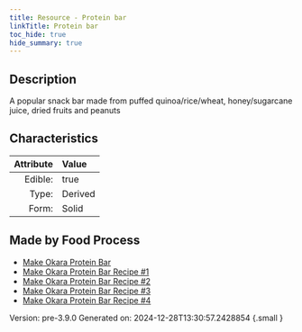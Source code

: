 ```yaml
---
title: Resource - Protein bar
linkTitle: Protein bar
toc_hide: true
hide_summary: true
---
```


## Description
A popular snack bar made from puffed quinoa/rice/wheat, honey/sugarcane juice, dried fruits and peanuts

## Characteristics

| Attribute      | Value |
|--------:|:------|
|Edible:|true|
|Type:|Derived|
|Form:|Solid|
 



## Made by Food Process

- [Make Okara Protein Bar](/docs/definitions/food/make-okara-protein-bar)
- [Make Okara Protein Bar Recipe #1](/docs/definitions/food/make-okara-protein-bar-recipe--1)
- [Make Okara Protein Bar Recipe #2](/docs/definitions/food/make-okara-protein-bar-recipe--2)
- [Make Okara Protein Bar Recipe #3](/docs/definitions/food/make-okara-protein-bar-recipe--3)
- [Make Okara Protein Bar Recipe #4](/docs/definitions/food/make-okara-protein-bar-recipe--4)

    

Version: pre-3.9.0 Generated on: 2024-12-28T13:30:57.2428854
{.small }
